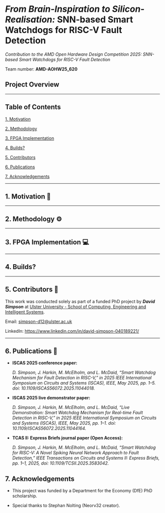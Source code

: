 # *From Brain-Inspiration to Silicon-Realisation:* SNN-based Smart Watchdogs for RISC-V Fault Detection

*Contribution to the AMD Open Hardware Design Competition 2025: SNN-based Smart Watchdogs for RISC-V Fault Detection*

Team number: **AMD-AOHW25_620**

## Project Overview

---

## Table of Contents

[1. Motivation](#1-motivation)

[2. Methodology](#2-methodology)

[3. FPGA Implementation](#3-fpga-implementation)

[4. Builds?](#4-builds?)

[5. Contributors](#5-contributors)

[6. Publications](#6-publications)

[7. Acknowledgements](#7-acknowledgements)

---

## 1. Motivation 🧠

---

## 2. Methodology ⚙️

---

## 3. FPGA Implementation 💻

---

## 4. Builds?

---

## 5. Contributors 🤝

This work was conducted solely as part of a funded PhD project by ***David Simpson*** at [Ulster University - School of Computing, Engineering and Intelligent Systems](https://www.ulster.ac.uk/faculties/computing-engineering-and-the-built-environment/computing-engineering-intelligent-systems).

Email: simpson-d12@ulster.ac.uk 

LinkedIn: https://www.linkedin.com/in/david-simpson-040189221/

---

## 6. Publications 📃

- **ISCAS 2025 conference paper:**

    *D. Simpson, J. Harkin, M. McElholm, and L. McDaid, “Smart Watchdog Mechanism for Fault Detection in RISC-V,” in 2025 IEEE International Symposium on Circuits and Systems (ISCAS), IEEE, May 2025, pp. 1–5. doi: 10.1109/ISCAS56072.2025.11044018.*

- **ISCAS 2025 live demonstrator paper:**

    *D. Simpson, J. Harkin, M. McElholm, and L. McDaid, “Live Demonstration: Smart Watchdog Mechanism for Real-time Fault Detection in RISC-V,” in 2025 IEEE International Symposium on Circuits and Systems (ISCAS), IEEE, May 2025, pp. 1–1. doi: 10.1109/ISCAS56072.2025.11044164.*

- **TCAS II: Express Briefs journal paper (Open Access):**

    *D. Simpson, J. Harkin, M. McElholm, and L. McDaid, “Smart Watchdog for RISC-V: A Novel Spiking Neural Network Approach to Fault Detection,” IEEE Transactions on Circuits and Systems II: Express Briefs, pp. 1–1, 2025, doi: 10.1109/TCSII.2025.3583042.*

## 7. Acknowledgements 

- This project was funded by a Department for the Economy (DfE) PhD scholarship.

- Special thanks to Stephan Nolting (Neorv32 creator).
